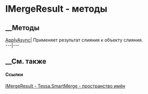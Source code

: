 # IMergeResult<TMergeObject> \- методы
##  __Методы
[ApplyAsync](M_Tessa_SmartMerge_IMergeResult_1_ApplyAsync.htm)|  Применяет
результат слияния к объекту слияния.  
---|---  
## __См. также
#### Ссылки
[IMergeResult<TMergeObject> \- ](T_Tessa_SmartMerge_IMergeResult_1.htm)
[Tessa.SmartMerge - пространство имён](N_Tessa_SmartMerge.htm)
